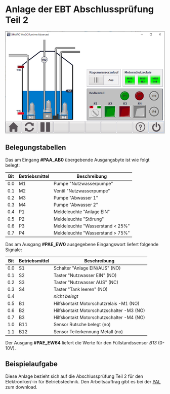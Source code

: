 # Anlage der EBT Abschlussprüfung Teil 2

![Bild der Visualisierung](simulation.png)

## Belegungstabellen

Das am Eingang __#PAA_AB0__ übergebende Ausgangsbyte ist wie folgt belegt:

Bit | Betriebsmittel | Beschreibung
--- | -------------- | ------------
0.0 |             M1 | Pumpe "Nutzwasserpumpe"
0.1 |             M2 | Ventil "Nutzwasserpumpe"
0.2 |             M3 | Pumpe "Abwasser 1"
0.3 |             M4 | Pumpe "Abwasser 2"
0.4 |             P1 | Meldeleuchte "Anlage EIN"
0.5 |             P2 | Meldeleuchte "Störung"
0.6 |             P3 | Meldeleuchte "Wasserstand < 25%"
0.7 |             P4 | Meldeleuchte "Wasserstand > 75%"

Das am Ausgang __#PAE_EW0__ ausgegebene Eingangswort liefert folgende Signale:

Bit | Betriebsmittel | Beschreibung
--- | -------------- | ------------
0.0 |             S1 | Schalter "Anlage EIN/AUS" (NO)
0.1 |             S2 | Taster "Nutzwasser EIN" (NO)
0.2 |             S3 | Taster "Nutzwasser AUS" (NC)
0.3 |             S4 | Taster "Tank leeren" (NO)
0.4 |                | _nicht belegt_
0.5 |             B1 | Hilfskontakt Motorschutzrelais -M1 (NO)
0.6 |             B2 | Hilfskontakt Motorschutzschalter -M3 (NO)
0.7 |             B3 | Hilfskontakt Motorschutzschalter -M4 (NO)
1.0 |            B11 | Sensor Rutsche belegt (no)
1.1 |            B12 | Sensor Teilerkennung Metall (no)

Der Ausgang __#PAE_EW64__ liefert die Werte für den Füllstandssensor _B13_ (0-10V).

## Beispielaufgabe

Diese Anlage bezieht sich auf die Abschlussprüfung Teil 2 für den Elektroniker/-in für Betriebstechnik. Den Arbeitsauftrag gibt es bei der [PAL](https://www.stuttgart.ihk24.de/pal/elektrotechnische-berufe/materialbereitstellung-ausbildungsbetrieb/sommer2019) zum download.
